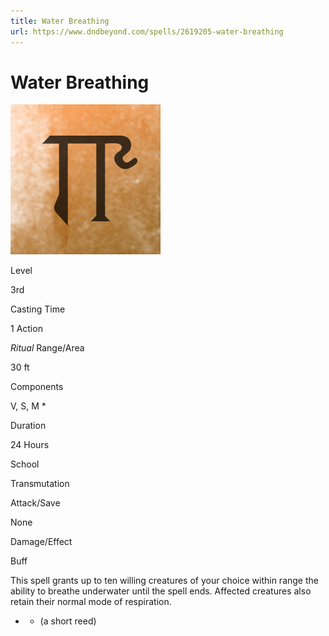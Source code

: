 ```yaml
---
title: Water Breathing
url: https://www.dndbeyond.com/spells/2619205-water-breathing
---
```


# Water Breathing

![Water Breathing](water-breathing.png)

Level

3rd

Casting Time

1 Action

*Ritual*
Range/Area

30 ft

Components

V, S, M *

Duration

24 Hours

School

Transmutation

Attack/Save

None

Damage/Effect

Buff

This spell grants up to ten willing creatures of your choice within range the ability to breathe underwater until the spell ends. Affected creatures also retain their normal mode of respiration.

* - (a short reed)